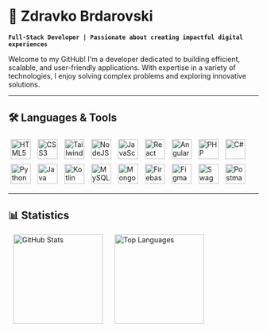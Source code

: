 # 🌟 Zdravko Brdarovski  

**`Full-Stack Developer | Passionate about creating impactful digital experiences`**  

Welcome to my GitHub! I'm a developer dedicated to building efficient, scalable, and user-friendly applications. With expertise in a variety of technologies, I enjoy solving complex problems and exploring innovative solutions.

---

## 🛠️ Languages & Tools  

<p align="left">
  <img alt="HTML5" width="40px" src="https://cdn.jsdelivr.net/gh/devicons/devicon/icons/html5/html5-plain.svg" style="padding: 5px;" />
  <img alt="CSS3" width="40px" src="https://cdn.jsdelivr.net/gh/devicons/devicon/icons/css3/css3-plain.svg" style="padding: 5px;" />
  <img alt="TailwindCSS" width="40px" src="https://cdn.jsdelivr.net/gh/devicons/devicon@latest/icons/tailwindcss/tailwindcss-original.svg" style="padding: 5px;" />
  <img alt="NodeJS" width="40px" src="https://cdn.jsdelivr.net/gh/devicons/devicon/icons/nodejs/nodejs-original.svg" style="padding: 5px;" />
  <img alt="JavaScript" width="40px" src="https://cdn.jsdelivr.net/gh/devicons/devicon/icons/javascript/javascript-plain.svg" style="padding: 5px;" />
  <img alt="React" width="40px" src="https://cdn.jsdelivr.net/gh/devicons/devicon/icons/react/react-original.svg" style="padding: 5px;" />
  <img alt="AngularJS" width="40px" src="https://cdn.jsdelivr.net/gh/devicons/devicon@latest/icons/angular/angular-original.svg" style="padding: 5px;" />  
  <img alt="PHP" width="40px" src="https://cdn.jsdelivr.net/gh/devicons/devicon/icons/php/php-original.svg" style="padding: 5px;" />
  <img alt="C#" width="40px" src="https://cdn.jsdelivr.net/gh/devicons/devicon/icons/csharp/csharp-original.svg" style="padding: 5px;" />
  <img alt="Python" width="40px" src="https://cdn.jsdelivr.net/gh/devicons/devicon/icons/python/python-plain.svg" style="padding: 5px;" />
  <img alt="Java" width="40px" src="https://cdn.jsdelivr.net/gh/devicons/devicon/icons/java/java-original.svg" style="padding: 5px;" />
  <img alt="Kotlin" width="40px" src="https://cdn.jsdelivr.net/gh/devicons/devicon/icons/kotlin/kotlin-original.svg" style="padding: 5px;" />
  <img alt="MySQL" width="40px" src="https://cdn.jsdelivr.net/gh/devicons/devicon/icons/mysql/mysql-original.svg" style="padding: 5px;" />
  <img alt="MongoDB" width="40px" src="https://cdn.jsdelivr.net/gh/devicons/devicon/icons/mongodb/mongodb-original.svg" style="padding: 5px;" />
  <img alt="Firebase" width="40px" src="https://cdn.jsdelivr.net/gh/devicons/devicon/icons/firebase/firebase-original.svg" style="padding: 5px;" />
  <img alt="Figma" width="40px" src="https://cdn.jsdelivr.net/gh/devicons/devicon/icons/figma/figma-original.svg" style="padding: 5px;" />
  <img alt="Swagger" width="40px" src="https://cdn.jsdelivr.net/gh/devicons/devicon/icons/swagger/swagger-original.svg" style="padding: 5px;" />
  <img alt="Postman" width="40px" src="https://cdn.jsdelivr.net/gh/devicons/devicon/icons/postman/postman-original.svg" style="padding: 5px;" />      
</p>

---

## 📊 Statistics  

<p align="left">
  <img src="https://github-readme-stats.vercel.app/api?username=zbrdarovski&show_icons=true&theme=radical" alt="GitHub Stats" height="180px" style="margin: 0 10px;" />
  <img src="https://github-readme-stats.vercel.app/api/top-langs/?username=zbrdarovski&layout=compact&theme=radical" alt="Top Languages" height="180px" style="margin: 0 10px;" />
</p>
